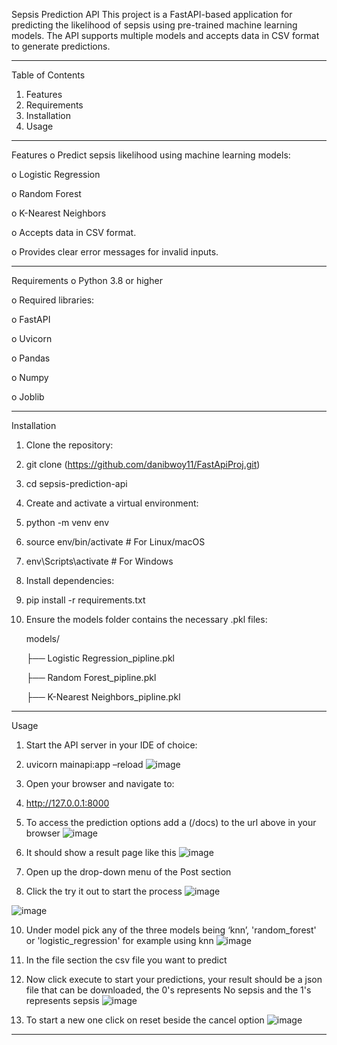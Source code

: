 
Sepsis Prediction API
This project is a FastAPI-based application for predicting the likelihood of sepsis using pre-trained machine learning models. The API supports multiple models and accepts data in CSV format to generate predictions.
________________________________________
Table of Contents
1.	Features
2.	Requirements
3.	Installation
4.	Usage
________________________________________
Features
o	Predict sepsis likelihood using machine learning models: 

o	Logistic Regression

o	Random Forest

o	K-Nearest Neighbors

o	Accepts data in CSV format.

o	Provides clear error messages for invalid inputs.

________________________________________
Requirements
o	Python 3.8 or higher

o	Required libraries: 

o	FastAPI

o	Uvicorn

o	Pandas

o	Numpy

o	Joblib
________________________________________
Installation
1.	Clone the repository:
2.	git clone (https://github.com/danibwoy11/FastApiProj.git)
3.	cd sepsis-prediction-api
4.	Create and activate a virtual environment:
5.	python -m venv env
6.	source env/bin/activate  # For Linux/macOS
7.	env\Scripts\activate     # For Windows
8.	Install dependencies:
9.	pip install -r requirements.txt
10.	Ensure the models folder contains the necessary .pkl files:
    
	models/

	├── Logistic Regression_pipline.pkl

	├── Random Forest_pipline.pkl

	├── K-Nearest Neighbors_pipline.pkl

________________________________________
Usage
1.	Start the API server in your IDE of choice:
2.	uvicorn mainapi:app –reload
 ![image](https://github.com/user-attachments/assets/2f67db8f-9fd6-4f8d-a2e1-6617057ffb51)

3.	Open your browser and navigate to:
4.	http://127.0.0.1:8000
5.	To access the prediction options add a (/docs) to the url above in your browser
 ![image](https://github.com/user-attachments/assets/9ffbb076-f32a-450f-98d6-5c25da47d7d0)
6.	It should show a result page like this
   ![image](https://github.com/user-attachments/assets/96fdff67-1b43-447f-bfab-6c812ff84fba)
7.	Open up the drop-down menu of the Post section
   

8.	Click the try it out to start the process
   ![image](https://github.com/user-attachments/assets/8487e5d5-211e-4956-a5f1-416d59c9ffb7)

   ![image](https://github.com/user-attachments/assets/8c918590-07a6-483c-b16f-98a3f1205762)

10.	Under model pick any of the three models being ‘knn’, 'random_forest' or 'logistic_regression' for example using knn
    ![image](https://github.com/user-attachments/assets/5e379b4e-03a4-4f56-ac9a-27a679cb5483)

11.	In the file section the csv file you want to predict
12.	Now click execute to start your predictions, your result should be a json file that can be downloaded,
    the 0's represents No sepsis and the 1's represents sepsis
    ![image](https://github.com/user-attachments/assets/b03db564-4ffb-4edb-b56b-fb785848f6d5)
 
13.	To start a new one click on reset beside  the cancel option
    ![image](https://github.com/user-attachments/assets/11a2f142-c010-452a-ab53-71ebd459defb)


________________________________________

